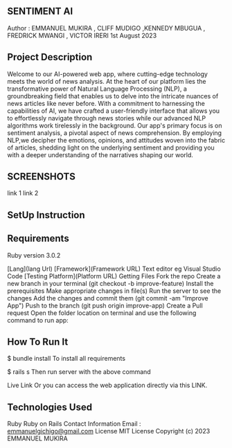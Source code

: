 ## SENTIMENT AI 
Author : EMMANUEL MUKIRA , CLIFF MUDIGO ,KENNEDY MBUGUA , FREDRICK MWANGI , VICTOR IRERI 1st August 2023
## Project Description
Welcome to our AI-powered web app, where cutting-edge technology meets the world of news analysis. At the heart of our platform lies the transformative power of Natural Language Processing (NLP), a groundbreaking field that enables us to delve into the intricate nuances of news articles like never before.
With a commitment to harnessing the capabilities of AI, we have crafted a user-friendly interface that allows you to effortlessly navigate through news stories while our advanced NLP algorithms work tirelessly
in the background.
Our app's primary focus is on sentiment analysis, a pivotal aspect of news comprehension. By employing NLP,we decipher the emotions, opinions, and attitudes woven into the fabric of articles, shedding light on the
underlying sentiment and providing you with a deeper understanding of the narratives shaping our world.

## SCREENSHOTS
link 1
link 2
## SetUp Instruction
## Requirements
Ruby version 3.0.2

[Lang](lang Url)
[Framework](Framework URL)
Text editor eg Visual Studio Code
[Testing Platform](Platform URL)
Getting Files
Fork the repo
Create a new branch in your terminal (git checkout -b improve-feature)
Install the prerequisites
Make appropriate changes in file(s)
Run the server to see the changes
Add the changes and commit them (git commit -am "Improve App")
Push to the branch (git push origin improve-app)
Create a Pull request
Open the folder location on terminal and use the following command to run app:
## How To Run It
$ bundle install To install all requirements

$ rails s Then run server with the above command

Live Link
Or you can access the web application directly via this LINK.

## Technologies Used
Ruby
Ruby on Rails
Contact Information
Email : emmanuelgichigo@gmail.com
License
MIT License Copyright (c) 2023 EMMANUEL MUKIRA